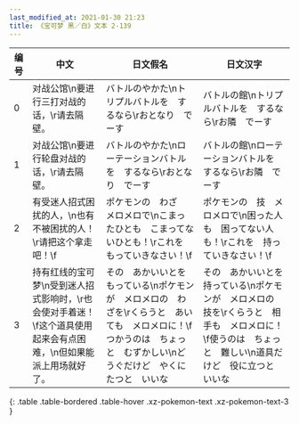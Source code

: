 ```yaml
---
last_modified_at: 2021-01-30 21:23
title: 《宝可梦 黑／白》文本 2-139
---
```

| 编号 | 中文 | 日文假名 | 日文汉字 |
| ---- | ---- | ---- | --- |
| 0 | 对战公馆\n要进行三打对战的话，\r请去隔壁。 | バトルのやかた\nトリプルバトルを　するなら\rおとなり　でーす | バトルの館\nトリプルバトルを　するなら\rお隣　でーす |
| 1 | 对战公馆\n要进行轮盘对战的话，\r请去隔壁。 | バトルのやかた\nローテーションバトルを　するなら\rおとなり　でーす | バトルの館\nローテーションバトルを　するなら\rお隣　でーす |
| 2 | 有受迷人招式困扰的人，\n也有不被困扰的人！\r请把这个拿走吧！\f | ポケモンの　わざ　メロメロで\nこまったひとも　こまってないひとも！\rこれを　もっていきなさい！\f | ポケモンの　技　メロメロで\n困った人も　困ってない人も！\rこれを　持っていきなさい！\f |
| 3 | 持有红线的宝可梦\n受到迷人招式影响时，\r也会使对手着迷！\f这个道具使用起来会有点困难，\n但如果能派上用场就好了。 | その　あかいいとを　もっている\nポケモンが　メロメロの　わざを\rくらうと　あいても　メロメロに！\fつかうのは　ちょっと　むずかしい\nどうぐだけど　やくにたつと　いいな | その　あかいいとを　持っている\nポケモンが　メロメロの　技を\rくらうと　相手も　メロメロに！\f使うのは　ちょっと　難しい\n道具だけど　役に立つと　いいな |
{: .table .table-bordered .table-hover .xz-pokemon-text .xz-pokemon-text-3 }